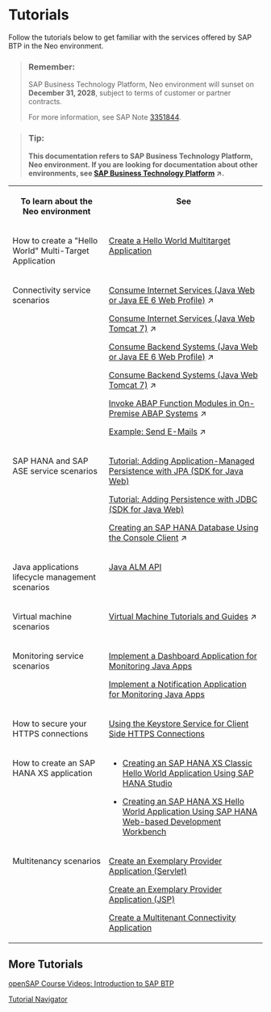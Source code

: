 <!-- loio1fb3c11b915f4da29140f8a3671fac86 -->

# Tutorials

Follow the tutorials below to get familiar with the services offered by SAP BTP in the Neo environment.

> ### Remember:  
> SAP Business Technology Platform, Neo environment will sunset on **December 31, 2028**, subject to terms of customer or partner contracts.
> 
> For more information, see SAP Note [3351844](https://launchpad.support.sap.com/#/notes/3351844).

> ### Tip:  
> **This documentation refers to SAP Business Technology Platform, Neo environment. If you are looking for documentation about other environments, see [SAP Business Technology Platform](https://help.sap.com/viewer/65de2977205c403bbc107264b8eccf4b/Cloud/en-US/6a2c1ab5a31b4ed9a2ce17a5329e1dd8.html "SAP Business Technology Platform (SAP BTP) is an integrated offering comprised of four technology portfolios: database and data management, application development and integration, analytics, and intelligent technologies. The platform offers users the ability to turn data into business value, compose end-to-end business processes, and build and extend SAP applications quickly.") :arrow_upper_right:.**


<table>
<tr>
<th valign="top">

To learn about the Neo environment



</th>
<th valign="top">

See



</th>
</tr>
<tr>
<td valign="top">

How to create a "Hello World" Multi-Target Application



</td>
<td valign="top">

[Create a Hello World Multitarget Application](../30-development-neo/create-a-hello-world-multitarget-application-4b108e8.md) 



</td>
</tr>
<tr>
<td valign="top">

Connectivity service scenarios



</td>
<td valign="top">

[Consume Internet Services (Java Web or Java EE 6 Web Profile)](https://help.sap.com/viewer/b865ed651e414196b39f8922db2122c7/Cloud/en-US/e592cf6cbb57101495d3c28507d20f1b.html "") :arrow_upper_right:

[Consume Internet Services (Java Web Tomcat 7)](https://help.sap.com/viewer/b865ed651e414196b39f8922db2122c7/Cloud/en-US/22123f544cb64372959b4a1bd8e234c4.html "") :arrow_upper_right:

[Consume Backend Systems (Java Web or Java EE 6 Web Profile)](https://help.sap.com/viewer/b865ed651e414196b39f8922db2122c7/Cloud/en-US/e76f9e75bb571014a7218bcd30a8771b.html "") :arrow_upper_right:

[Consume Backend Systems (Java Web Tomcat 7)](https://help.sap.com/viewer/b865ed651e414196b39f8922db2122c7/Cloud/en-US/474eae1b69c9434b9dce0314b8d2b6b1.html "") :arrow_upper_right:

[Invoke ABAP Function Modules in On-Premise ABAP Systems](https://help.sap.com/viewer/b865ed651e414196b39f8922db2122c7/Cloud/en-US/0a238b915b3a48adb950e5807654226c.html "") :arrow_upper_right:

[Example: Send E-Mails](https://help.sap.com/viewer/b865ed651e414196b39f8922db2122c7/Cloud/en-US/e70a574cbb57101494a781920e3c9d64.html "This example shows how you can send an e-mail from a simple Web application using an e-mail provider that is accessible on the Internet.") :arrow_upper_right:



</td>
</tr>
<tr>
<td valign="top">

SAP HANA and SAP ASE service scenarios



</td>
<td valign="top">

[Tutorial: Adding Application-Managed Persistence with JPA \(SDK for Java Web\)](../30-development-neo/tutorial-adding-application-managed-persistence-with-jpa-sdk-for-java-web-e4aeacd.md#loioe4aeacd2bb5710148ee99255136d96a5)

[Tutorial: Adding Persistence with JDBC \(SDK for Java Web\)](../30-development-neo/tutorial-adding-persistence-with-jdbc-sdk-for-java-web-e4c5285.md#loioe4c52854bb571014aeb88753d0dad158)

[Creating an SAP HANA Database Using the Console Client](https://help.sap.com/viewer/d4790b2de2f4429db6f3dff54e4d7b3a/Cloud/en-US/ee6ae2938cf54c46bd8996745dbc033c.html "Create a database in an SAP HANA tenant database system, using SAP BTP console client commands in the Neo environment.") :arrow_upper_right:



</td>
</tr>
<tr>
<td valign="top">

Java applications lifecycle management scenarios



</td>
<td valign="top">

[Java ALM API](../30-development-neo/java-alm-api-fc944d1.md#loiofc944d19af614052898b145deb2bee59) 



</td>
</tr>
<tr>
<td valign="top">

Virtual machine scenarios



</td>
<td valign="top">

[Virtual Machine Tutorials and Guides](https://help.sap.com/viewer/c746ff81651e4b8fb6efc11146091016/Cloud/en-US/c95cbc836ae440949604bc451bf3becf.html "To learn what the SAP Virtual Machine service has to offer in practice, check out these scenarios.") :arrow_upper_right: 



</td>
</tr>
<tr>
<td valign="top">

Monitoring service scenarios



</td>
<td valign="top">

[Implement a Dashboard Application for Monitoring Java Apps](https://developers.sap.com/tutorials/cp-monitoring-dashboard.html)

[Implement a Notification Application for Monitoring Java Apps](https://developers.sap.com/tutorials/cp-monitoring-notification.html)



</td>
</tr>
<tr>
<td valign="top">

How to secure your HTTPS connections



</td>
<td valign="top">

[Using the Keystore Service for Client Side HTTPS Connections](../60-security-neo/using-the-keystore-service-for-client-side-https-connections-38144cd.md)



</td>
</tr>
<tr>
<td valign="top">

How to create an SAP HANA XS application



</td>
<td valign="top">

-   [Creating an SAP HANA XS Classic Hello World Application Using SAP HANA Studio](../30-development-neo/creating-an-sap-hana-xs-classic-hello-world-application-using-sap-hana-studio-3762b22.md#loio3762b229a4074fc59ac6a9ee7404f8c9)

-   [Creating an SAP HANA XS Hello World Application Using SAP HANA Web-based Development Workbench](../30-development-neo/creating-an-sap-hana-xs-hello-world-application-using-sap-hana-web-based-development-work-4959458.md#loio4959458552574c77b62fe27b0eb363ef)




</td>
</tr>
<tr>
<td valign="top">

Multitenancy scenarios



</td>
<td valign="top">

[Create an Exemplary Provider Application \(Servlet\)](../30-development-neo/create-an-exemplary-provider-application-servlet-893f71c.md)

[Create an Exemplary Provider Application \(JSP\)](../30-development-neo/create-an-exemplary-provider-application-jsp-255422a.md)

[Create a Multitenant Connectivity Application](../30-development-neo/create-a-multitenant-connectivity-application-d88900b.md)



</td>
</tr>
</table>



<a name="loio1fb3c11b915f4da29140f8a3671fac86__section_tcc_25v_s3b"/>

## More Tutorials

[openSAP Course Videos: Introduction to SAP BTP](https://blogs.sap.com/2014/01/08/videos-of-opensap-course-introduction-to-sap-hana-cloud-platform/)

[Tutorial Navigator](https://developers.sap.com/tutorial-navigator.html)

